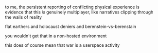 to me, the persistent reporting of conflicting physical experience is evidence that this *is* genuinely multiplayer, like narratives clipping through the walls of reality

flat earthers and holocaust deniers and berenstein-vs-berenstain

you wouldn't get that in a non-hosted environment

this does of course mean that war is a userspace activity
